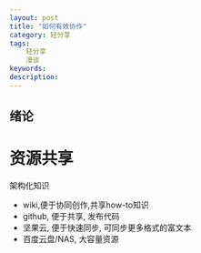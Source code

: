 ```yaml
---
layout: post
title: "如何有效协作"
category: 轻分享
tags: 
    轻分享
    漫谈
keywords: 
description: 
---
```


## 绪论



# 资源共享

架构化知识

* wiki,便于协同创作,共享how-to知识
* github, 便于共享, 发布代码
* 坚果云, 便于快速同步, 可同步更多格式的富文本
* 百度云盘/NAS, 大容量资源




